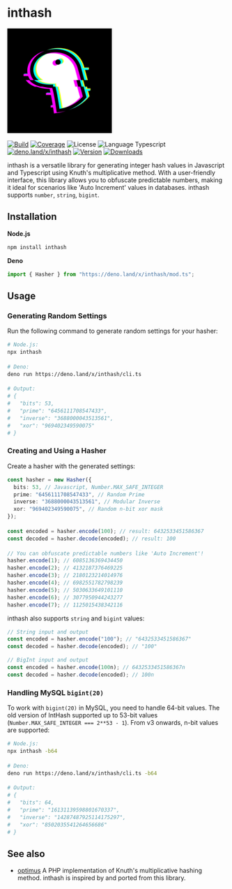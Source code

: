 # inthash

<a href="https://github.com/denostack"><img src="https://raw.githubusercontent.com/denostack/images/main/logo.svg" width="240" /></a>

<p>
  <a href="https://github.com/denostack/inthash/actions"><img alt="Build" src="https://img.shields.io/github/actions/workflow/status/denostack/inthash/ci.yml?branch=main&logo=github&style=flat-square" /></a>
  <a href="https://codecov.io/gh/denostack/inthash"><img alt="Coverage" src="https://img.shields.io/codecov/c/gh/denostack/inthash?style=flat-square" /></a>
  <img alt="License" src="https://img.shields.io/npm/l/inthash.svg?style=flat-square" />
  <img alt="Language Typescript" src="https://img.shields.io/badge/language-Typescript-007acc.svg?style=flat-square" />
  <br />
  <a href="https://deno.land/x/inthash"><img alt="deno.land/x/inthash" src="https://img.shields.io/badge/dynamic/json?url=https://api.github.com/repos/denostack/inthash/tags&query=$[0].name&display_name=tag&label=deno.land/x/inthash@&style=flat-square&logo=deno&labelColor=000&color=777" /></a>
  <a href="https://www.npmjs.com/package/inthash"><img alt="Version" src="https://img.shields.io/npm/v/inthash.svg?style=flat-square&logo=npm" /></a>
  <a href="https://npmcharts.com/compare/inthash?minimal=true"><img alt="Downloads" src="https://img.shields.io/npm/dt/inthash.svg?style=flat-square" /></a>
</p>

inthash is a versatile library for generating integer hash values in Javascript
and Typescript using Knuth's multiplicative method. With a user-friendly
interface, this library allows you to obfuscate predictable numbers, making it
ideal for scenarios like 'Auto Increment' values in databases. inthash supports
`number`, `string`, `bigint`.

## Installation

**Node.js**

```bash
npm install inthash
```

**Deno**

```ts
import { Hasher } from "https://deno.land/x/inthash/mod.ts";
```

## Usage

### Generating Random Settings

Run the following command to generate random settings for your hasher:

```bash
# Node.js:
npx inthash

# Deno:
deno run https://deno.land/x/inthash/cli.ts

# Output:
# {
#   "bits": 53,
#   "prime": "6456111708547433",
#   "inverse": "3688000043513561",
#   "xor": "969402349590075"
# }
```

### Creating and Using a Hasher

Create a hasher with the generated settings:

```ts
const hasher = new Hasher({
  bits: 53, // Javascript, Number.MAX_SAFE_INTEGER
  prime: "6456111708547433", // Random Prime
  inverse: "3688000043513561", // Modular Inverse
  xor: "969402349590075", // Random n-bit xor mask
});

const encoded = hasher.encode(100); // result: 6432533451586367
const decoded = hasher.decode(encoded); // result: 100

// You can obfuscate predictable numbers like 'Auto Increment'!
hasher.encode(1); // 6085136369434450
hasher.encode(2); // 4132187376469225
hasher.encode(3); // 2180123214014976
hasher.encode(4); // 6982551782798239
hasher.encode(5); // 5030633649101110
hasher.encode(6); // 3077950944243277
hasher.encode(7); // 1125015438342116
```

inthash also supports `string` and `bigint` values:

```ts
// String input and output
const encoded = hasher.encode("100"); // "6432533451586367"
const decoded = hasher.decode(encoded); // "100"
```

```ts
// BigInt input and output
const encoded = hasher.encode(100n); // 6432533451586367n
const decoded = hasher.decode(encoded); // 100n
```

### Handling MySQL `bigint(20)`

To work with `bigint(20)` in MySQL, you need to handle 64-bit values. The old
version of IntHash supported up to 53-bit values
(`Number.MAX_SAFE_INTEGER === 2**53 - 1`). From v3 onwards, n-bit values are
supported:

```bash
# Node.js:
npx inthash -b64

# Deno:
deno run https://deno.land/x/inthash/cli.ts -b64

# Output:
# {
#   "bits": 64,
#   "prime": "16131139598801670337",
#   "inverse": "14287487925114175297",
#   "xor": "8502035541264656686"
# }
```

## See also

- [optimus](https://github.com/jenssegers/optimus) A PHP implementation of
  Knuth's multiplicative hashing method. inthash is inspired by and ported from
  this library.
